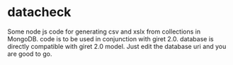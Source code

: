 # datacheck
Some node js code for generating csv and xslx from collections in MongoDB. code is to be used in conjunction with giret 2.0. database is directly compatible with giret 2.0 model. Just edit the database uri and you are good to go.
